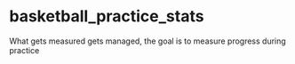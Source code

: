 # basketball_practice_stats

What gets measured gets managed, the goal is to measure progress during practice
